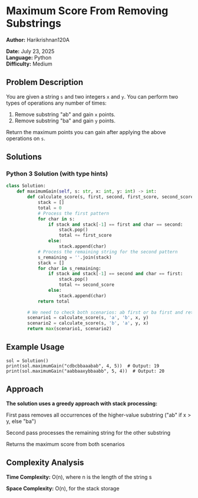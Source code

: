# Maximum Score From Removing Substrings

**Author:** Harikrishnan120A

**Date:** July 23, 2025  
**Language:** Python  
**Difficulty:** Medium  

## Problem Description
You are given a string `s` and two integers `x` and `y`. You can perform two types of operations any number of times:
1. Remove substring "ab" and gain `x` points.
2. Remove substring "ba" and gain `y` points.

Return the maximum points you can gain after applying the above operations on `s`.

## Solutions

### Python 3 Solution (with type hints)
```python
class Solution:
    def maximumGain(self, s: str, x: int, y: int) -> int:
        def calculate_score(s, first, second, first_score, second_score):
            stack = []
            total = 0
            # Process the first pattern
            for char in s:
                if stack and stack[-1] == first and char == second:
                    stack.pop()
                    total += first_score
                else:
                    stack.append(char)
            # Process the remaining string for the second pattern
            s_remaining = ''.join(stack)
            stack = []
            for char in s_remaining:
                if stack and stack[-1] == second and char == first:
                    stack.pop()
                    total += second_score
                else:
                    stack.append(char)
            return total
        
        # We need to check both scenarios: ab first or ba first and return the max
        scenario1 = calculate_score(s, 'a', 'b', x, y)
        scenario2 = calculate_score(s, 'b', 'a', y, x)
        return max(scenario1, scenario2)
```

## Example Usage

```
sol = Solution()
print(sol.maximumGain("cdbcbbaaabab", 4, 5))  # Output: 19
print(sol.maximumGain("aabbaaxybbaabb", 5, 4))  # Output: 20
```

## Approach

**The solution uses a greedy approach with stack processing:**

First pass removes all occurrences of the higher-value substring ("ab" if x > y, else "ba")

Second pass processes the remaining string for the other substring

Returns the maximum score from both scenarios

## Complexity Analysis

**Time Complexity:** O(n), where n is the length of the string s

**Space Complexity:** O(n), for the stack storage
